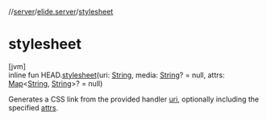//[server](../../index.md)/[elide.server](index.md)/[stylesheet](stylesheet.md)

# stylesheet

[jvm]\
inline fun HEAD.[stylesheet](stylesheet.md)(uri: [String](https://kotlinlang.org/api/latest/jvm/stdlib/kotlin/-string/index.html), media: [String](https://kotlinlang.org/api/latest/jvm/stdlib/kotlin/-string/index.html)? = null, attrs: [Map](https://kotlinlang.org/api/latest/jvm/stdlib/kotlin.collections/-map/index.html)&lt;[String](https://kotlinlang.org/api/latest/jvm/stdlib/kotlin/-string/index.html), [String](https://kotlinlang.org/api/latest/jvm/stdlib/kotlin/-string/index.html)&gt;? = null)

Generates a CSS link from the provided handler [uri](stylesheet.md), optionally including the specified [attrs](stylesheet.md).
